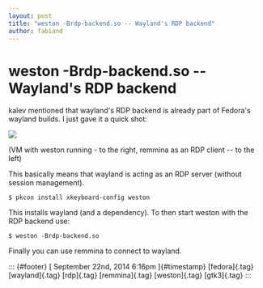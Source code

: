 ```yaml
---
layout: post
title: "weston -Brdp-backend.so -- Wayland's RDP backend"
author: fabiand
---
```



weston -Brdp-backend.so \-- Wayland\'s RDP backend
==================================================

kalev mentioned that wayland's RDP backend is already part of Fedora's
wayland builds. I just gave it a quick shot:

![](https://66.media.tumblr.com/00eb4318770cd9487f59333e75fe700b/tumblr_inline_ncb8ywcSNj1s0jj7d.png)

(VM with weston running - to the right, remmina as an RDP client -- to
the left)

This basically means that wayland is acting as an RDP server (without
session management).

    $ pkcon install xkeyboard-config weston

This installs wayland (and a dependency). To then start weston with the
RDP backend use:

    $ weston -Brdp-backend.so

Finally you can use remmina to connect to wayland.

::: {#footer}
[ September 22nd, 2014 6:16pm ]{#timestamp} [fedora]{.tag}
[wayland]{.tag} [rdp]{.tag} [remmina]{.tag} [weston]{.tag} [gtk3]{.tag}
:::
